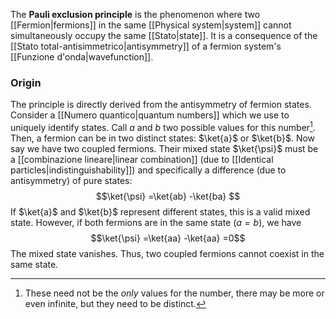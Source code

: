 The **Pauli exclusion principle** is the phenomenon where two [[Fermion|fermions]] in the same [[Physical system|system]] cannot simultaneously occupy the same [[Stato|state]]. It is a consequence of the [[Stato total-antisimmetrico|antisymmetry]] of a fermion system's [[Funzione d'onda|wavefunction]].
### Origin
The principle is directly derived from the antisymmetry of fermion states. Consider a [[Numero quantico|quantum numbers]] which we use to uniquely identify states. Call $a$ and $b$ two possible values for this number[^1]. Then, a fermion can be in two distinct states: $\ket{a}$ or $\ket{b}$. Now say we have two coupled fermions. Their mixed state $\ket{\psi}$ must be a [[combinazione lineare|linear combination]] (due to [[Identical particles|indistinguishability]]) and specifically a difference (due to antisymmetry) of pure states:
$$\ket{\psi} =\ket{ab} -\ket{ba} $$
If $\ket{a}$ and $\ket{b}$ represent different states, this is a valid mixed state. However, if both fermions are in the same state ($a=b$), we have
$$\ket{\psi} =\ket{aa} -\ket{aa} =0$$
The mixed state vanishes. Thus, two coupled fermions cannot coexist in the same state.

[^1]: These need not be the *only* values for the number, there may be more or even infinite, but they need to be distinct.